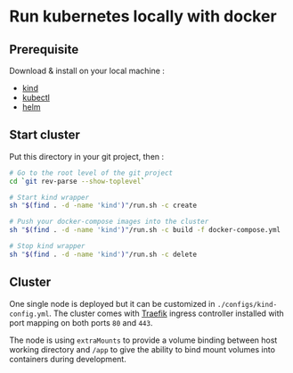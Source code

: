# Run kubernetes locally with docker

## Prerequisite

Download & install on your local machine :
- [kind](https://github.com/kubernetes-sigs/kind)
- [kubectl](https://github.com/kubernetes/kubectl)
- [helm](https://github.com/helm/helm)

## Start cluster

Put this directory in your git project, then :

```sh
# Go to the root level of the git project
cd `git rev-parse --show-toplevel`

# Start kind wrapper
sh "$(find . -d -name 'kind')"/run.sh -c create

# Push your docker-compose images into the cluster
sh "$(find . -d -name 'kind')"/run.sh -c build -f docker-compose.yml

# Stop kind wrapper
sh "$(find . -d -name 'kind')"/run.sh -c delete
```

## Cluster

One single node is deployed but it can be customized in `./configs/kind-config.yml`. The cluster comes with [Traefik](https://doc.traefik.io/traefik/providers/kubernetes-ingress/) ingress controller installed with port mapping on both ports `80` and `443`.

The node is using `extraMounts` to provide a volume binding between host working directory and `/app` to give the ability to bind mount volumes into containers during development.